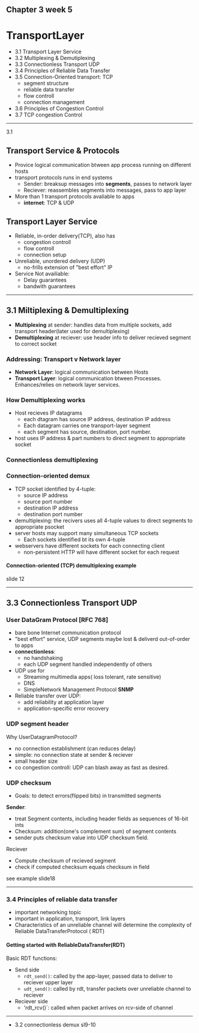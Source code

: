 ## Chapter 3 week 5

# TransportLayer

- 3.1 Transport Layer Service
- 3.2 Multiplexing & Demutiplexing
- 3.3 Connectionless Transport UDP
- 3.4 Principles of Reliable Data Transfer
- 3.5 Connection-Oriented transport: TCP
  - segment structure
  - reliable data transfer
  - flow controll
  - connection management
- 3.6 Principles of Congestion Control
- 3.7 TCP congestion Control

---

3.1

## Transport Service & Protocols

- Provice logical communication btween app process running on different hosts
- transport protocols runs in end systems
  - Sender: breaksup messages into **segments**, passes to network layer
  - Reciever: reassembles segments into messages, pass to app layer
- More than 1 transport protocols avaliable to apps
  - **internet**: TCP & UDP

## Transport Layer Service

- Reliable, in-order delivery(TCP), also has
  - congestion controll
  - flow controll
  - connection setup
- Unreliable, unordered delivery (UDP)
  - no-frills extension of "best effort" IP
- Service Not availiable:
  - Delay guarantees
  - bandwith guarantees

---

## 3.1 Miltiplexing & Demultiplexing

- **Multiplexing** at sender: handles data from multiple sockets, add transport header(later used for demultiplexing)
- **Demultiplexing** at reciever: use header info to deliver recieved segment to correct socket

### Addressing: Transport v Network layer

- **Network Layer**: logical communication between Hosts
- **Transport Layer**: logical communication btween Processes. Enhances/relies on network layer services.

### How Demultiplexing works

- Host recieves IP datagrams
  - each dtagram has source IP address, destination IP address
  - Each datagram carries one transport-layer segment
  - each segment has source, destination, port number.
- host uses IP address & part numbers to direct segment to appropriate socket

### Connectionless demultiplexing

### Connection-oriented demux

- TCP socket identified by 4-tuple:
  - source IP address
  - source port number
  - destination IP address
  - destination port number
- demultiplexing: the recivers uses all 4-tuple values to direct segments to appropriate psocket
- server hosts may support many simultaneous TCP sockets
  - Each sockets identified bt its own 4-tuple
- webservers have different sockets for each connecting client
  - non-persistent HTTP will have different socket for each request

#### Connection-oriented (TCP) demultiplexing example

slide 12

--- 

## 3.3 Connectionless Transport UDP

### User DataGram Protocol [RFC 768]

- bare bone Internet communication protocol
- "best effort" service, UDP segments maybe lost & deliverd out-of-order to apps
- **connectionless**:
  - no handshaking
  - each UDP segment handled independently of others
- UDP use for
  - Streaming multimedia apps( loss tolerant, rate sensitive)
  - DNS
  - SimpleNetwork Management Protocol **SNMP**
- Reliable transfer over UDP:
  - add reliability at application layer
  - application-specific error recovery

### UDP segment header

Why UserDatagramProtocol?

- no connection establishment (can reduces delay)
- simple: no connection state at sender & reciever
- small header size
- co congestion controll: UDP can blash away as fast as desired.

### UDP checksum

- Goals: to detect errors(flipped bits) in transmitted segments

**Sender**:

- treat Segment contents, including header fields as sequences of 16-bit ints
- Checksum: addition(one's complement sum) of segment contents
- sender puts checksum value into UDP checksum field.

Reciever

- Compute checksum of recieved segment
- check if computed checksum equals checksum in field

see example slide18

---

### 3.4 Principles of reliable data transfer

- important networking topic
- important in application, transport, link layers
- Characteristics of an unreliable channel will determine the complexity of Reliable DataTransferProtocol ( RDT)

#### Getting started with ReliableDataTransfer(RDT)

Basic RDT functions:

- Send side
  - `rdt_send()`: called by the app-layer, passed data to deliver to reciever upper layer
  - `udt_send()`: called by rdt, transfer packets over unreliable channel to reciever
- Reciever side
  - 'rdt_rcv()`: called when packet arrives on rcv-side of channel


---

- 3.2 connectionless demux sl9-10
